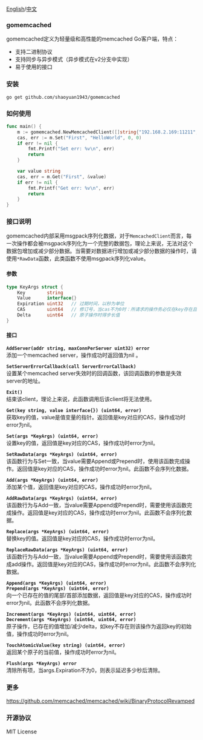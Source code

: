 [English](./README-en.md)/[中文](./README.md)

### gomemcached
gomemcached定义为轻量级和高性能的memcached Go客户端，特点：  
* 支持二进制协议  
* 支持同步与异步模式（异步模式在v2分支中实现）  
* 易于使用的接口    

### 安装
```go get github.com/shaoyuan1943/gomemcached```

### 如何使用
``` go
func main() {
    m := gomemcached.NewMemcachedClient([]string{"192.168.2.169:11211", []string{"192.168.2.169:112120"}})
    cas, err := m.Set("First", "HelloWorld", 0, 0)
    if err != nil {
        fmt.Printf("Set err: %v\n", err)
        return
    }

    var value string
    cas, err = m.Get("First", &value)
    if err != nil {
        fmt.Printf("Get err: %v\n", err)
        return
    }
}
```

### 接口说明 
gomemcached内部采用msgpack序列化数据，对于`MemcachedClient`而言，每一次操作都会被msgpack序列化为一个完整的数据包，理论上来说，无法对这个数据包增加或减少部分数据。当需要对数据进行增加或减少部分数据的操作时，请使用`*RawData`函数，此类函数不使用msgpack序列化value。  

#### 参数
``` go
type KeyArgs struct {
	Key        string   
	Value      interface{}
	Expiration uint32   // 过期时间，以秒为单位
	CAS        uint64   // 修订号，当cas不为0时：所请求的操作务必仅在key存在且CAS值与提供的值相同时成功
	Delta      uint64   // 原子操作时得步长值
}
```  

#### 接口
**`AddServer(addr string, maxConnPerServer uint32) error`**  
添加一个memcached server，操作成功时返回值为nil 。

**`SetServerErrorCallback(call ServerErrorCallback)`**  
设置某个memcached server失效时的回调函数，该回调函数的参数是失效server的地址。  

**`Exit()`**  
结束该client，理论上来说，此函数调用后该client将无法使用。  

**`Get(key string, value interface{}) (uint64, error)`**  
获取key的值，value是值变量的指针。返回值是key对应的CAS，操作成功时error为nil。  

**`Set(args *KeyArgs) (uint64, error)`**   
设置key的值，返回值是key对应的CAS，操作成功时error为nil。  

**`SetRawData(args *KeyArgs) (uint64, error)`**  
该函数行为与Set一致，当value需要Append或Prepend时，使用该函数完成操作。返回值是key对应的CAS，操作成功时error为nil。此函数不会序列化数据。

**`Add(args *KeyArgs) (uint64, error)`**  
添加某个值，返回值是key对应的CAS，操作成功时error为nil。

**`AddRawData(args *KeyArgs) (uint64, error)`**  
该函数行为与Add一致，当value需要Append或Prepend时，需要使用该函数完成操作。返回值是key对应的CAS，操作成功时error为nil。此函数不会序列化数据。

**`Replace(args *KeyArgs) (uint64, error)`**  
替换key的值。返回值是key对应的CAS，操作成功时error为nil。

**`ReplaceRawData(args *KeyArgs) (uint64, error)`**  
该函数行为与Add一致，当value需要Append或Prepend时，需要使用该函数完成add操作。返回值是key对应的CAS，操作成功时error为nil。此函数不会序列化数据。

**`Append(args *KeyArgs) (uint64, error)`  
`Prepend(args *KeyArgs) (uint64, error)`**  
向一个已存在的值的尾部/首部添加数据，返回值是key对应的CAS，操作成功时error为nil。此函数不会序列化数据。  

**`Increment(args *KeyArgs) (uint64, uint64, error)`**  
**`Decrement(args *KeyArgs) (uint64, uint64, error)`**    
原子操作，已存在的值增加/减少delta，如key不存在则该操作为返回key的初始值，操作成功时error为nil。   

**`TouchAtomicValue(key string) (uint64, error)`**  
返回某个原子的当前值，操作成功时error为nil。

**`Flush(args *KeyArgs) error`**  
清除所有项，当args.Expiration不为0，则表示延迟多少秒后清除。  

### 更多
https://github.com/memcached/memcached/wiki/BinaryProtocolRevamped

### 开源协议
MIT License
